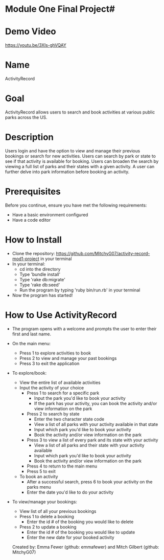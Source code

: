 # Module One Final Project#

# Demo Video
https://youtu.be/3XIs-ghVQAY

# Name
ActivityRecord

# Goal 
ActivityRecord allows users to search and book activities at various public parks across the US. 

# Description
Users login and have the option to view and manage their previous bookings or search for new activities. Users can search by park or state to see if that activity is available for booking. Users can broaden the search by viewing a full list of parks and their states with a given activity. A user can further delve into park information before booking an activity.

# Prerequisites
Before you continue, ensure you have met the following requirements:

* Have a basic environment configured 
* Have a code editor 

# How to Install
* Clone the repository: https://github.com/MitchyG07/activity-record-mod1-project
  in your terminal
* In your terminal:
  * cd into the directory
  * Type 'bundle install'
  * Type 'rake db:migrate'
  * Type 'rake db:seed'
  * Run the program by typing 'ruby bin/run.rb' in your terminal
* Now the program has started!


# How to Use ActivityRecord
* The program opens with a welcome and prompts the user to enter their first and last name.
* On the main menu:
  * Press 1 to explore activities to book
  * Press 2 to view and manage your past bookings
  * Press 3 to exit the application
* To explore/book:
  * View the entire list of available activities
  * Input the activity of your choice
    * Press 1 to search for a specific park
      * Input the park you'd like to book your activity
      * If the park has your activity, you can book the activity and/or view information on the park
    * Press 2 to search by state
      * Enter the two character state code 
      * View a list of all parks with your activity available in that state
      * Input which park you'd like to book your activity
      * Book the activity and/or view information on the park
    * Press 3 to view a list of every park and its state with your activity
      * View a list of all parks and their state with your activity available
      * Input which park you'd like to book your activity
      * Book the activity and/or view information on the park
    * Press 4 to return to the main menu
    * Press 5 to exit
  * To book an activity
    * After a successful search, press 6 to book your activity on the parks menu
    * Enter the date you'd like to do your activity
* To view/manage your bookings:
  * View list of all your previous bookings
  * Press 1 to delete a booking
    * Enter the id # of the booking you would like to delete
  * Press 2 to update a booking
    * Enter the id # of the booking you would like to update
    * Enter the new date for your booked activity
  
  Created by: Emma Fewer (github: emmafewer) and Mitch Gilbert (github: MitchyG07)


  

